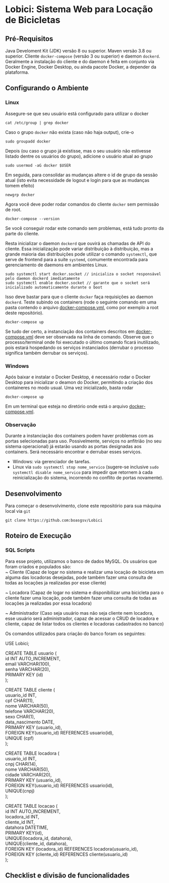 # Lobici: Sistema Web para Locação de Bicicletas

## Pré-Requisitos
Java Develoment Kit (JDK) versão 8 ou superior.
Maven versão 3.8 ou superior.
Cliente `docker-compose` (versão 3 ou superior) e daemon `dockerd`. Geralmente a instalação do cliente e do daemon é feita em conjunto via Docker Engine, Docker Desktop, ou ainda pacote Docker, a depender da plataforma.

## Configurando o Ambiente

### Linux
Assegure-se que seu usuário está configurado para utilizar o docker

    cat /etc/group | grep docker

Caso o grupo `docker` não exista (caso não haja output), crie-o

    sudo groupadd docker

Depois (ou caso o grupo já existisse, mas o seu usuário não estivesse listado dentre os usuários do grupo), adicione o usuário atual ao grupo

    sudo usermod -aG docker $USER

Em seguida, para consolidar as mudanças altere o id de grupo da sessão atual (isto evita necessidade de logout e login para que as mudanças tomem efeito)

    newgrp docker

Agora você deve poder rodar comandos do cliente `docker` sem permissão de root. 

    docker-compose --version

Se você conseguir rodar este comando sem problemas, está tudo pronto da parte do cliente.

Resta inicializar o daemon `dockerd` que ouvirá as chamadas de API do cliente. Essa inicialização pode variar distribuição à distribuição, mas a grande maioria das distribuições pode utilizar o comando `systemctl`, que serve de frontend para a suite `systemd`, comumente encontrada para gerenciamento de daemons em ambientes Linux.

    sudo systemctl start docker.socket // inicializa o socket responsável pelo daemon dockerd imediatamente
    sudo systemctl enable docker.socket // garante que o socket será inicializado automaticamente durante o boot

Isso deve bastar para que o cliente `docker` faça requisições ao daemon `dockerd`. Teste subindo os containers (rode o seguinte comando em uma pasta contendo o arquivo [docker-compose.yml](docker-compose.yml), como por exemplo a root deste repositório).

    docker-compose up

Se tudo der certo, a instanciação dos containers descritos em [docker-compose.yml](docker-compose.yml) deve ser observada na linha de comando. Observe que o processo/terminal onde foi executado o último comando ficará inutilizado, pois estará hospedando os serviços instanciados (derrubar o processo significa também derrubar os serviços).


### Windows
Após baixar e instalar o Docker Desktop, é necessário rodar o Docker Desktop para inicializar o deamon do Docker, permitindo a criação dos containeres no modo usual. Uma vez inicializado, basta rodar

    docker-compose up

Em um terminal que esteja no diretório onde está o arquivo [docker-compose.yml](docker-compose.yml).

### Observação
Durante a instanciação dos containers podem haver problemas com as portas selecionadas para uso. Possivelmente, serviços no anfitrião (no seu sistema operacional) já estarão usando as portas designadas aos containers. Será necessário encontrar e derrubar esses serviços.

- Windows: via gerenciador de tarefas.
- Linux via `sudo systemctl stop nome_servico` (sugere-se inclusive `sudo systemctl disable nome_servico` para impedir que retornem à cada reinicialização do sistema, incorrendo no conflito de portas novamente).

## Desenvolvimento

Para começar o desenvolvimento, clone este repositório para sua máquina local via `git`

    git clone https://github.com:boasgsv/Lobici

## Roteiro de Execução

### SQL Scripts
Para esse projeto, utilizamos o banco de dados MySQL. Os usuários que foram criados e populados são: <br />
~ Cliente (Capaz de logar no sistema e realizar uma locação de bicicleta em alguma das locadoras desejadas, pode também fazer uma consulta de todas as locações ja realizadas por esse cliente) <br />

~ Locadora (Capaz de logar no sistema e disponibilizar uma bicicleta para o cliente fazer uma locação, pode também fazer uma consulta de todas as locações ja realizadas por essa locadora) <br />

~ Administrador (Caso seja usuário mas não seja cliente nem locadora, esse usuário será administrador, capaz de acessar o CRUD de locadora e cliente, capaz de listar todos os clientes e locadoras cadastrados no banco) <br />

Os comandos utilizados para criação do banco foram os seguintes: <br />

USE Lobici; <br />

CREATE TABLE usuario ( <br />
    id INT AUTO_INCREMENT,<br />
    email VARCHAR(100),<br />
    senha VARCHAR(20),<br />
    PRIMARY KEY (id)<br />
);<br />

CREATE TABLE cliente (<br />
    usuario_id INT,<br />
    cpf CHAR(11),<br />
    nome VARCHAR(50),<br />
    telefone VARCHAR(20),<br />
    sexo CHAR(1),<br />
    data_nascimento DATE,<br />
    PRIMARY KEY (usuario_id),<br />
    FOREIGN KEY(usuario_id) REFERENCES usuario(id),<br />
    UNIQUE (cpf)<br />
);<br />

CREATE TABLE locadora (<br />
    usuario_id INT,<br />
    cnpj CHAR(14),<br />
    nome VARCHAR(50),<br />
    cidade VARCHAR(20),<br />
    PRIMARY KEY (usuario_id),<br />
    FOREIGN KEY(usuario_id) REFERENCES usuario(id),<br />
    UNIQUE(cnpj)<br />
);<br />

CREATE TABLE locacao (<br />
    id INT AUTO_INCREMENT,<br />
    locadora_id INT,<br />
    cliente_id INT,<br />
    datahora DATETIME,<br />
    PRIMARY KEY(id),<br />
    UNIQUE(locadora_id, datahora),<br />
    UNIQUE(cliente_id,  datahora),<br />
    FOREIGN KEY (locadora_id) REFERENCES locadora(usuario_id),<br />
    FOREIGN KEY (cliente_id) REFERENCES cliente(usuario_id)<br />
);<br />

## Checklist e divisão de funcionalidades
